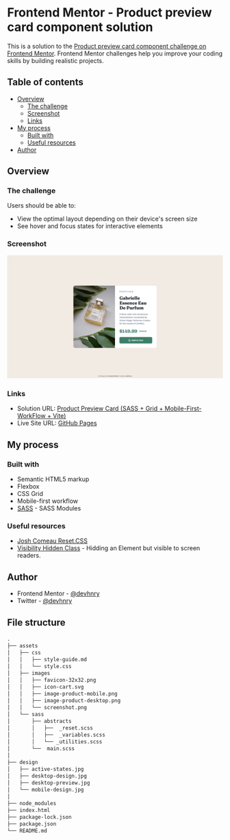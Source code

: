 # Frontend Mentor - Product preview card component solution

This is a solution to the [Product preview card component challenge on Frontend Mentor](https://www.frontendmentor.io/challenges/product-preview-card-component-GO7UmttRfa). Frontend Mentor challenges help you improve your coding skills by building realistic projects. 

## Table of contents

- [Overview](#overview)
  - [The challenge](#the-challenge)
  - [Screenshot](#screenshot)
  - [Links](#links)
- [My process](#my-process)
  - [Built with](#built-with)
  - [Useful resources](#useful-resources)
- [Author](#author)

## Overview

### The challenge

Users should be able to:

- View the optimal layout depending on their device's screen size
- See hover and focus states for interactive elements

### Screenshot

![](./assets/img/screenshot.png)

### Links

- Solution URL: [Product Preview Card (SASS + Grid + Mobile-First-WorkFlow + Vite)](https://www.frontendmentor.io/solutions/product-preview-card-sass-grid-mobilefirstworkflow-vite-Y_vFLAdy_m)
- Live Site URL: [GitHub Pages](https://devhnry.github.io/product-preview-card/)

## My process

### Built with

- Semantic HTML5 markup
- Flexbox
- CSS Grid
- Mobile-first workflow
- [SASS](https://sass-lang.com/documentation/modules) - SASS Modules


### Useful resources

- [Josh Comeau Reset.CSS](https://www.joshwcomeau.com/css/custom-css-reset/) 
- [Visibility Hidden Class]() - Hidding an Element but visible to screen readers.

## Author

- Frontend Mentor - [@devhnry](https://www.frontendmentor.io/profile/devhnry)
- Twitter - [@devhnry](https://www.twitter.com/yourusername)

## File structure

```
.
├── assets
│   ├── css
│   │   ├── style-guide.md
│   │   └── style.css
│   ├── images
│   │   ├── favicon-32x32.png
│   │   ├── icon-cart.svg
│   │   ├── image-product-mobile.png
│   │   ├── image-product-desktop.png
│   │   └── screenshot.png
│   └── sass
│       ├── abstracts
│       │   ├──  _reset.scss
│       │   ├──  _variables.scss
│       │   └── _utilities.scss
│       └──  main.scss
│
├── design
│   ├── active-states.jpg
│   ├── desktop-design.jpg
│   ├── desktop-preview.jpg
│   └── mobile-design.jpg
│
├── node_modules
├── index.html
├── package-lock.json
├── package.json
└── README.md

```